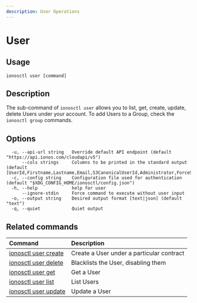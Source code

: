 ```yaml
---
description: User Operations
---
```


# User

## Usage

```text
ionosctl user [command]
```

## Description

The sub-command of `ionosctl user` allows you to list, get, create, update, delete Users under your account. To add Users to a Group, check the `ionosctl group` commands.

## Options

```text
  -u, --api-url string   Override default API endpoint (default "https://api.ionos.com/cloudapi/v5")
      --cols strings     Columns to be printed in the standard output (default [UserId,Firstname,Lastname,Email,S3CanonicalUserId,Administrator,ForceSecAuth,SecAuthActive,Active])
  -c, --config string    Configuration file used for authentication (default "$XDG_CONFIG_HOME/ionosctl/config.json")
  -h, --help             help for user
      --ignore-stdin     Force command to execute without user input
  -o, --output string    Desired output format [text|json] (default "text")
  -q, --quiet            Quiet output
```

## Related commands

| Command | Description |
| :--- | :--- |
| [ionosctl user create](create.md) | Create a User under a particular contract |
| [ionosctl user delete](delete.md) | Blacklists the User, disabling them |
| [ionosctl user get](get.md) | Get a User |
| [ionosctl user list](list.md) | List Users |
| [ionosctl user update](update.md) | Update a User |

